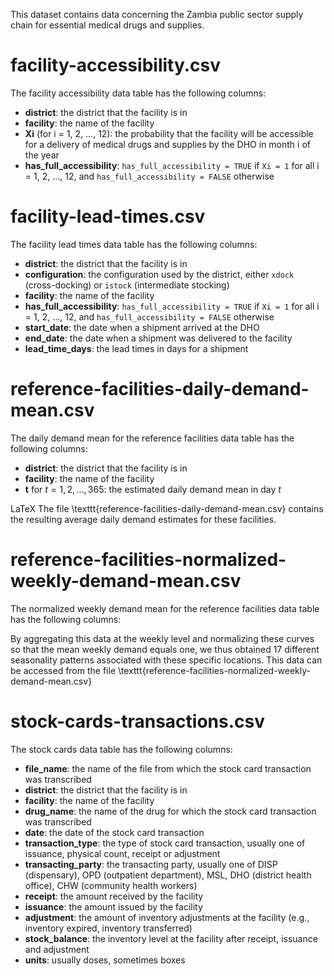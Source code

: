 [comment]: # (Please also refer to the Google document)
[comment]: # ("GitHub data files for MSOM paper Zambia")

This dataset contains data concerning the Zambia public sector supply chain for essential medical drugs and supplies.

# facility-accessibility.csv

The facility accessibility
data table has the following columns:

 - **district**: the district that the facility is in
 - **facility**: the name of the facility
 - **Xi** (for i = 1, 2, ..., 12): the probability that the facility will
    be accessible for a delivery of medical drugs and supplies by the
    DHO in month i of the year
 - **has_full_accessibility**: `has_full_accessibility = TRUE` if `Xi = 1`
    for all i = 1, 2, ..., 12, and `has_full_accessibility = FALSE` otherwise



# facility-lead-times.csv

The facility lead times 
data table has the following columns:

 - **district**: the district that the facility is in
 - **configuration**: the configuration used by the district, either
   `xdock` (cross-docking) or `istock` (intermediate stocking)
 - **facility**: the name of the facility
 - **has_full_accessibility**: `has_full_accessibility = TRUE` if `Xi = 1`
    for all i = 1, 2, ..., 12, and `has_full_accessibility = FALSE` otherwise
 - **start_date**: the date when a shipment arrived at the DHO
 - **end_date**: the date when a shipment was delivered to the facility
 - **lead_time_days**: the lead times in days for a shipment



# reference-facilities-daily-demand-mean.csv

The daily demand mean for the reference facilities
data table has the following columns:

 - **district**: the district that the facility is in
 - **facility**: the name of the facility
 - **t** for $t = 1, 2, \ldots, 365$: the estimated daily demand mean in day $t$

LaTeX
The file \texttt{reference-facilities-daily-demand-mean.csv} contains
the resulting average daily demand estimates for these facilities.



# reference-facilities-normalized-weekly-demand-mean.csv

The normalized weekly demand mean for the reference facilities
data table has the following columns:

By aggregating this data at the weekly level and normalizing these curves so that the mean weekly demand equals one, we thus obtained 17 different seasonality patterns associated with these specific locations. This data can be accessed from the file \texttt{reference-facilities-normalized-weekly-demand-mean.csv}





# stock-cards-transactions.csv

The stock cards
data table has the following columns:

 - **file_name**:
   the name of the file from which
   the stock card transaction was transcribed
 - **district**: the district that the facility is in
 - **facility**: the name of the facility
 - **drug_name**:
   the name of the drug for which
   the stock card transaction was transcribed
 - **date**:
   the date of the stock card transaction
 - **transaction_type**:
   the type of stock card transaction,
   usually one of issuance, physical count, receipt or adjustment
 - **transacting_party**:
   the transacting party,
   usually one of
   DISP (dispensary), OPD (outpatient department),
   MSL, DHO (district health office), CHW (community health workers)
 - **receipt**:
   the amount received by the facility
 - **issuance**:
   the amount issued by the facility
 - **adjustment**:
   the amount of inventory adjustments at the facility
   (e.g., inventory expired, inventory transferred)
 - **stock_balance**:
   the inventory level at the facility
   after receipt, issuance and adjustment
 - **units**: usually doses, sometimes boxes






